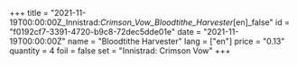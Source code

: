 +++
title = "2021-11-19T00:00:00Z_Innistrad:_Crimson_Vow_Bloodtithe_Harvester_[en]_false"
id = "f0192cf7-3391-4720-b9c8-72dec5dde01e"
date = "2021-11-19T00:00:00Z"
name = "Bloodtithe Harvester"
lang = ["en"]
price = "0.13"
quantity = 4
foil = false
set = "Innistrad: Crimson Vow"
+++
